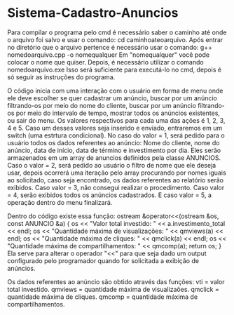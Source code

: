 # Sistema-Cadastro-Anuncios

Para compilar o programa pelo cmd é necessário saber o caminho até onde o arquivo foi salvo e usar o comando: cd caminhoateoarquivo. Após entrar no diretório que o arquivo pertence é necessário usar o comando: 
g++ nomedoarquivo.cpp -o nomequalquer
Em "nomequalquer" você pode colocar o nome que quiser.
Depois, é necessário utilizar o comando
nomedoarquivo.exe
Isso será suficiente para executá-lo no cmd, depois é só seguir as instruções do programa.

O código inicia com uma interação com o usuário em forma de menu onde ele deve escolher se quer cadastrar um anúncio, buscar por um anúncio filtrando-os por meio do nome do cliente, buscar por um anúncio filtrando-os por meio do intervalo de tempo, mostrar todos os anúncios existentes, ou sair do menu. Os valores respectivos para cada uma das ações é 1, 2, 3, 4 e 5. Caso um desses valores seja inserido e enviado, entraremos em um switch (uma estrtura condicional). No caso do valor = 1, será pedido para o usuário todos os dados referentes ao anúncio: Nome do cliente, nome do anúncio, data de início, data de término e investimento por dia. Eles serão armazenados em um array de anuncios definidos pela classe ANUNCIOS. Caso o valor = 2, será pedido ao usuário o filtro de nome que ele deseja usar, depois ocorrerá uma iteração pelo array procurando por nomes iguais ao solicitado, caso seja encontrado, os dados referentes ao relatório serão exibidos. Caso valor = 3, não consegui realizar o procedimento. Caso valor = 4, serão exibidos todos os anúncios cadastrados. E caso valor = 5, a operação dentro do menu finalizará. 

Dentro do código existe essa função:
ostream &operator<<(ostream &os, const ANUNCIO &a)
{
    os << "Valor total investido: " << a.investimento_total << endl;
    os << "Quantidade máxima de visualizações: " << qmviews(a) << endl;
    os << "Quantidade máxima de cliques: " << qmclick(a) << endl;
    os << "Quantidade máxima de compartilhamentos: " << qmcomp(a);
    return os;
}
Ela serve para alterar o operador "<<" para que seja dado um output configurado pelo programador quando for solicitada a exibição de anúncios.  

Os dados referentes ao anúncio são obtido através das funções:
vti = valor total investido.
qmviews = quantidade máxima de visualizaões.
qmclick = quantidade máxima de cliques.
qmcomp = quantidade máxima de compartilhamentos.
